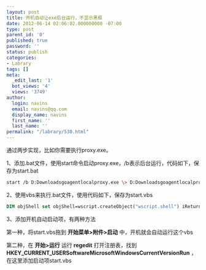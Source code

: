 ```yaml
---
layout: post
title: 开机自动让exe后台运行，不显示黑框
date: 2012-06-14 02:06:02.000000000 -07:00
type: post
parent_id: '0'
published: true
password: ''
status: publish
categories:
- Labrary
tags: []
meta:
  _edit_last: '1'
  bot_views: '4'
  views: '3749'
author:
  login: navins
  email: navins@qq.com
  display_name: navins
  first_name: ''
  last_name: ''
permalink: "/labrary/530.html"
---
```

通过两步实现，比如你需要执行proxy.exe。

1、添加.bat文件，使用start命令启动proxy.exe，/b表示后台运行，代码如下，保存为start.bat

```bash
start /b D:Downloadsgoagentlocalproxy.exe \> D:Downloadsgoagentlocalproxy.log
```

2、使用vbs来执行.bat文件，使用代码如下，保存为start.vbs

```vb
DIM objShell set objShell=wscript.createObject("wscript.shell") iReturn=objShell.Run("start.bat", 0, TRUE)
```

3、添加开机自动启动项，有两种方法

第一种，将start.vbs拖到 **开始菜单\>附件\>启动** 中，开机就会自动运行这个vbs

第二种，在 **开始\>运行** 运行 **regedit** 打开注册表，找到 **HKEY\_CURRENT\_USERSoftwareMicrosoftWindowsCurrentVersionRun** ，在这里添加启动项start.vbs

&nbsp;

